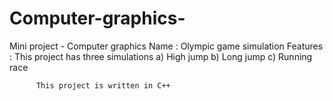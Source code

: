 # Computer-graphics-
Mini project - Computer graphics
Name : Olympic game simulation
Features : This project has three simulations
          a) High jump
          b) Long jump
          c) Running race
          
          This project is written in C++
